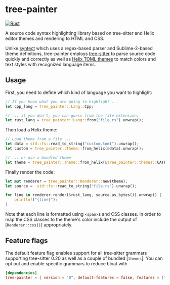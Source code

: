 # tree-painter

[![Rust](https://github.com/matze/tree-painter/actions/workflows/rust.yml/badge.svg)](https://github.com/matze/tree-painter/actions/workflows/rust.yml)

A source code syntax highlighting library based on tree-sitter and Helix editor
themes and rendering to HTML and CSS.

Unlike [syntect] which uses a regex-based parser and Sublime-2-based theme definitions,
tree-painter employs [tree-sitter] to parse source code quickly and correctly as well as [Helix
TOML themes] to match colors and text styles with recognized language items.

[syntect]: https://github.com/trishume/syntect
[tree-sitter]: https://tree-sitter.github.io/tree-sitter
[Helix TOML themes]: https://docs.helix-editor.com/themes.html


## Usage

First, you need to define which kind of language you want to highlight:

```rust
// If you know what you are going to highlight ...
let cpp_lang = tree_painter::Lang::Cpp;

// ... if you don't, you can guess from the file extension.
let rust_lang = tree_painter::Lang::from("file.rs").unwrap();
```

Then load a Helix theme:

```rust
// Load theme from a file ...
let data = std::fs::read_to_string("custom.toml").unwrap();
let custom = tree_painter::Theme::from_helix(&data).unwrap();

// ... or use a bundled theme
let theme = tree_painter::Theme::from_helix(&tree_painter::themes::CATPPUCCIN_MOCHA).unwrap();
```

Finally render the code:

```rust
let mut renderer = tree_painter::Renderer::new(theme);
let source =  std::fs::read_to_string("file.rs").unwrap();

for line in renderer.render(&rust_lang, source.as_bytes()).unwrap() {
    println!("{line}");
}
```

Note that each line is formatted using `<span>`s and CSS classes. In order to map the CSS
classes to the theme's color include the output of [`Renderer::css()`] appropriately.


## Feature flags

The default feature flag enables support for all tree-sitter grammars supporting tree-sitter
0.20 as well as a couple of bundled [`themes`]. You can opt out and enable
specific grammars to reduce bloat with

```toml
[dependencies]
tree-painter = { version = "0", default-features = false, features = ["tree-sitter-c"] }
```
